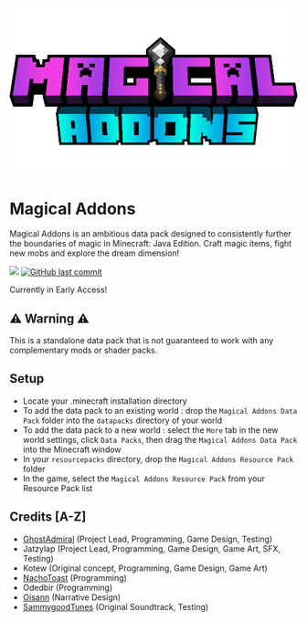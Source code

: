 ![Banner image](src/thumbnail.png)
# Magical Addons

Magical Addons is an ambitious data pack designed to consistently further the boundaries of magic in Minecraft: Java Edition. Craft magic items, fight new mobs and explore the dream dimension!

[![](https://img.shields.io/github/v/release/Jatzylap/Magical-Addons?include_prereleases&label=release&logo=github)](https://github.com/Jatzylap/Magical-Addons/releases)
[![GitHub last commit](https://img.shields.io/github/last-commit/Jatzylap/Magical-Addons?logo=git&logoColor=white)](https://github.com/Jatzylap/Magical-Addons/commits/main)

Currently in Early Access!

## ⚠️ Warning ⚠️
This is a standalone data pack that is not guaranteed to work with any complementary mods or shader packs.

## Setup
- Locate your .minecraft installation directory
- To add the data pack to an existing world : drop the `Magical Addons Data Pack` folder into the `datapacks` directory of your world
- To add the data pack to a new world : select the `More` tab in the new world settings, click `Data Packs`, then drag the `Magical Addons Data Pack` into the Minecraft window
- In your `resourcepacks` directory, drop the `Magical Addons Resource Pack` folder
- In the game, select the `Magical Addons Resource Pack` from your Resource Pack list

## Credits [A-Z]
- [GhostAdmiral](https://github.com/GhostAdmiral) (Project Lead, Programming, Game Design, Testing)
- Jatzylap (Project Lead, Programming, Game Design, Game Art, SFX, Testing)
- Kotew (Original concept, Programming, Game Design, Game Art)
- [NachoToast](https://github.com/NachoToast) (Programming)
- Odedbir (Programming)
- [Oisann](https://github.com/samsa12) (Narrative Design)
- [SammygoodTunes](https://github.com/SammygoodTunes) (Original Soundtrack, Testing)